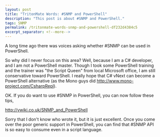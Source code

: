 ```yaml
---
layout: post
title: "TritonMate Words: #SNMP and PowerShell"
description: "This post is about #SNMP and PowerShell."
tags: SNMP
permalink: /tritonmate-words-snmp-and-powershell-df232d4384c5
excerpt_separator: <!--more-->
---
```

A long time ago there was voices asking whether #SNMP can be used in PowerShell.
<!--more-->

So why did I never focus on this area? Well, because I am a C# developer, and I am not a PowerShell master. Though I took some PowerShell training and the trainer was "the Script Queen" from local Microsoft office, I am still conservative toward PowerShell. I really hope that C# vNext can become a PowerShell alternative (as the Mono guys did http://www.mono-project.com/CsharpRepl).

OK. If you do want to use #SNMP in PowerShell, you can now follow these tips,

http://vwiki.co.uk/SNMP_and_PowerShell

Sorry that I don't know who wrote it, but it is just excellent. Once you come over the poor generic support in PowerShell, you can find that #SNMP API is so easy to consume even in a script language.
